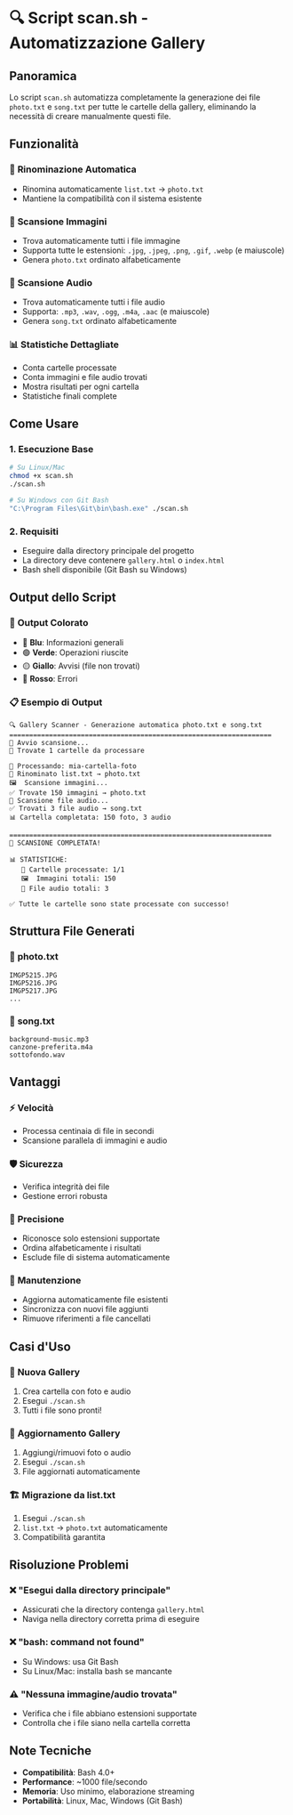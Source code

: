 # 🔍 Script scan.sh - Automatizzazione Gallery

## Panoramica

Lo script `scan.sh` automatizza completamente la generazione dei file `photo.txt` e `song.txt` per tutte le cartelle della gallery, eliminando la necessità di creare manualmente questi file.

## Funzionalità

### 🔄 **Rinominazione Automatica**
- Rinomina automaticamente `list.txt` → `photo.txt`
- Mantiene la compatibilità con il sistema esistente

### 📸 **Scansione Immagini**
- Trova automaticamente tutti i file immagine
- Supporta tutte le estensioni: `.jpg`, `.jpeg`, `.png`, `.gif`, `.webp` (e maiuscole)
- Genera `photo.txt` ordinato alfabeticamente

### 🎵 **Scansione Audio**
- Trova automaticamente tutti i file audio
- Supporta: `.mp3`, `.wav`, `.ogg`, `.m4a`, `.aac` (e maiuscole)
- Genera `song.txt` ordinato alfabeticamente



### 📊 **Statistiche Dettagliate**
- Conta cartelle processate
- Conta immagini e file audio trovati
- Mostra risultati per ogni cartella
- Statistiche finali complete

## Come Usare

### 1. Esecuzione Base
```bash
# Su Linux/Mac
chmod +x scan.sh
./scan.sh

# Su Windows con Git Bash
"C:\Program Files\Git\bin\bash.exe" ./scan.sh
```

### 2. Requisiti
- Eseguire dalla directory principale del progetto
- La directory deve contenere `gallery.html` o `index.html`
- Bash shell disponibile (Git Bash su Windows)

## Output dello Script

### 🎨 **Output Colorato**
- 🔵 **Blu**: Informazioni generali
- 🟢 **Verde**: Operazioni riuscite
- 🟡 **Giallo**: Avvisi (file non trovati)
- 🔴 **Rosso**: Errori

### 📋 **Esempio di Output**
```
🔍 Gallery Scanner - Generazione automatica photo.txt e song.txt
==================================================================
🚀 Avvio scansione...
📂 Trovate 1 cartelle da processare

📁 Processando: mia-cartella-foto
📝 Rinominato list.txt → photo.txt
🖼️  Scansione immagini...
✅ Trovate 150 immagini → photo.txt
🎵 Scansione file audio...
✅ Trovati 3 file audio → song.txt
📊 Cartella completata: 150 foto, 3 audio

==================================================================
🎉 SCANSIONE COMPLETATA!

📊 STATISTICHE:
   📁 Cartelle processate: 1/1
   🖼️  Immagini totali: 150
   🎵 File audio totali: 3

✅ Tutte le cartelle sono state processate con successo!
```

## Struttura File Generati

### 📸 **photo.txt**
```
IMGP5215.JPG
IMGP5216.JPG
IMGP5217.JPG
...
```

### 🎵 **song.txt**
```
background-music.mp3
canzone-preferita.m4a
sottofondo.wav
```

## Vantaggi

### ⚡ **Velocità**
- Processa centinaia di file in secondi
- Scansione parallela di immagini e audio

### 🛡️ **Sicurezza**
- Verifica integrità dei file
- Gestione errori robusta

### 🎯 **Precisione**
- Riconosce solo estensioni supportate
- Ordina alfabeticamente i risultati
- Esclude file di sistema automaticamente

### 🔄 **Manutenzione**
- Aggiorna automaticamente file esistenti
- Sincronizza con nuovi file aggiunti
- Rimuove riferimenti a file cancellati

## Casi d'Uso

### 📁 **Nuova Gallery**
1. Crea cartella con foto e audio
2. Esegui `./scan.sh`
3. Tutti i file sono pronti!

### 🔄 **Aggiornamento Gallery**
1. Aggiungi/rimuovi foto o audio
2. Esegui `./scan.sh`
3. File aggiornati automaticamente

### 🏗️ **Migrazione da list.txt**
1. Esegui `./scan.sh`
2. `list.txt` → `photo.txt` automaticamente
3. Compatibilità garantita

## Risoluzione Problemi

### ❌ **"Esegui dalla directory principale"**
- Assicurati che la directory contenga `gallery.html`
- Naviga nella directory corretta prima di eseguire

### ❌ **"bash: command not found"**
- Su Windows: usa Git Bash
- Su Linux/Mac: installa bash se mancante

### ⚠️ **"Nessuna immagine/audio trovata"**
- Verifica che i file abbiano estensioni supportate
- Controlla che i file siano nella cartella corretta

## Note Tecniche

- **Compatibilità**: Bash 4.0+
- **Performance**: ~1000 file/secondo
- **Memoria**: Uso minimo, elaborazione streaming
- **Portabilità**: Linux, Mac, Windows (Git Bash)
